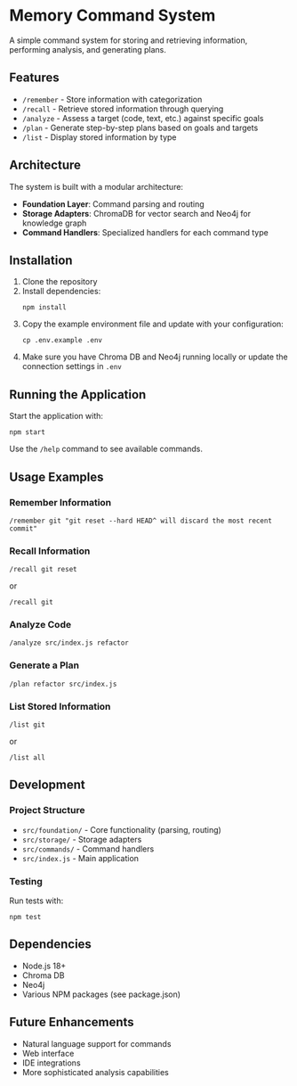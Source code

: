 # Memory Command System

A simple command system for storing and retrieving information, performing analysis, and generating plans.

## Features

- `/remember` - Store information with categorization
- `/recall` - Retrieve stored information through querying
- `/analyze` - Assess a target (code, text, etc.) against specific goals
- `/plan` - Generate step-by-step plans based on goals and targets
- `/list` - Display stored information by type

## Architecture

The system is built with a modular architecture:

- **Foundation Layer**: Command parsing and routing
- **Storage Adapters**: ChromaDB for vector search and Neo4j for knowledge graph
- **Command Handlers**: Specialized handlers for each command type

## Installation

1. Clone the repository
2. Install dependencies:
   ```
   npm install
   ```
3. Copy the example environment file and update with your configuration:
   ```
   cp .env.example .env
   ```
4. Make sure you have Chroma DB and Neo4j running locally or update the connection settings in `.env`

## Running the Application

Start the application with:

```
npm start
```

Use the `/help` command to see available commands.

## Usage Examples

### Remember Information

```
/remember git "git reset --hard HEAD^ will discard the most recent commit"
```

### Recall Information

```
/recall git reset
```

or

```
/recall git
```

### Analyze Code

```
/analyze src/index.js refactor
```

### Generate a Plan

```
/plan refactor src/index.js
```

### List Stored Information

```
/list git
```

or

```
/list all
```

## Development

### Project Structure

- `src/foundation/` - Core functionality (parsing, routing)
- `src/storage/` - Storage adapters
- `src/commands/` - Command handlers
- `src/index.js` - Main application

### Testing

Run tests with:

```
npm test
```

## Dependencies

- Node.js 18+
- Chroma DB
- Neo4j
- Various NPM packages (see package.json)

## Future Enhancements

- Natural language support for commands
- Web interface
- IDE integrations
- More sophisticated analysis capabilities
